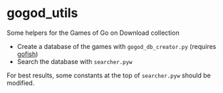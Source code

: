 # gogod_utils
Some helpers for the Games of Go on Download collection

* Create a database of the games with `gogod_db_creator.py` (requires [gofish](https://github.com/fohristiwhirl/gofish))
* Search the database with `searcher.pyw`

For best results, some constants at the top of `searcher.pyw` should be modified.

